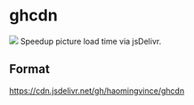 # ghcdn
[![](https://data.jsdelivr.com/v1/package/gh/haomingvince/ghcdn/badge)](https://www.jsdelivr.com/package/gh/haomingvince/ghcdn)
Speedup picture load time via jsDelivr.

## Format
https://cdn.jsdelivr.net/gh/haomingvince/ghcdn
